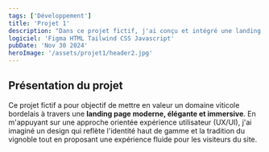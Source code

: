 ```yaml
---
tags: ['Développement']
title: 'Projet 1'
description: "Dans ce projet fictif, j'ai conçu et intégré une landing page dédiée à la mise en valeur d'un domaine viticole situé à Bordeaux."
logiciel: 'Figma HTML Tailwind CSS Javascript'
pubDate: 'Nov 30 2024'
heroImage: '/assets/projet1/header2.jpg'
---
```


## Présentation du projet

Ce projet fictif a pour objectif de mettre en valeur un domaine viticole bordelais à travers une **landing page moderne, élégante et immersive**. En m'appuyant sur une approche orientée expérience utilisateur (UX/UI), j'ai imaginé un design qui reflète l'identité haut de gamme et la tradition du vignoble tout en proposant une expérience fluide pour les visiteurs du site.

